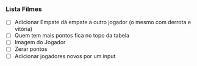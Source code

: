 ### Lista Filmes 

- [ ] Adicionar Empate dá empate a outro jogador (o mesmo com derrota e vitória)
- [ ] Quem tem mais pontos fica no topo da tabela
- [ ] Imagem do Jogador
- [ ] Zerar pontos
- [ ] Adicionar jogadores novos por um input
